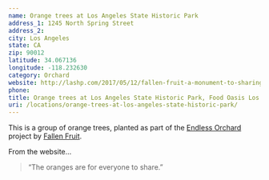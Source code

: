```yaml
---
name: Orange trees at Los Angeles State Historic Park
address_1: 1245 North Spring Street
address_2: 
city: Los Angeles
state: CA
zip: 90012
latitude: 34.067136
longitude: -118.232630
category: Orchard
website: http://lashp.com/2017/05/12/fallen-fruit-a-monument-to-sharing/
phone: 
title: Orange trees at Los Angeles State Historic Park, Food Oasis Los Angeles
uri: /locations/orange-trees-at-los-angeles-state-historic-park/
---
```

This is a group of orange trees, planted as part of the [Endless Orchard](http://endlessorchard.com) project by [Fallen Fruit](http://fallenfruit.org).

From the website…

> “The oranges are for everyone to share.”
